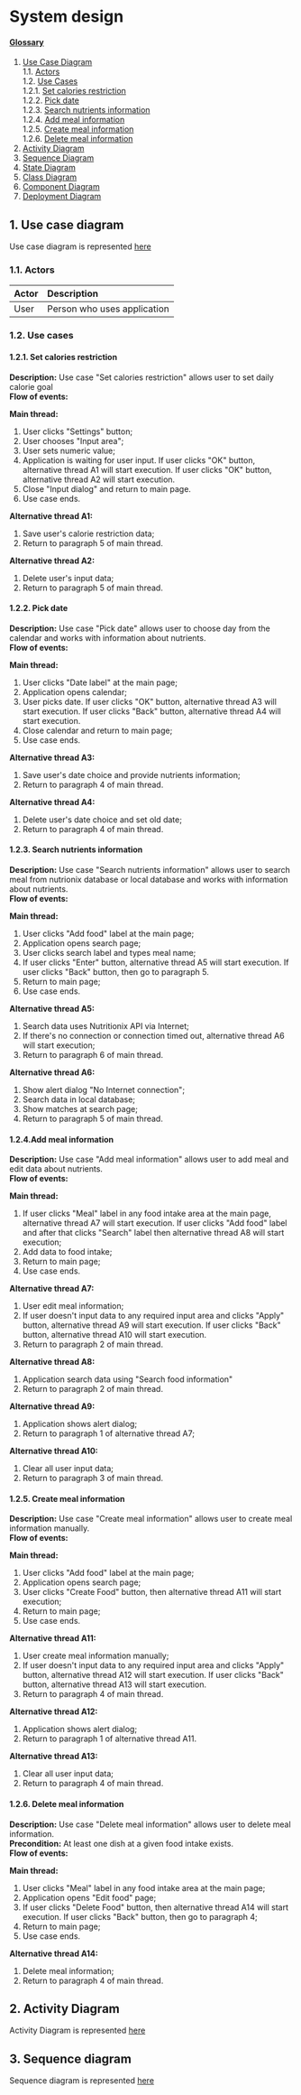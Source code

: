 # System design

#### [Glossary](Glossary.md)

1. [Use Case Diagram](#1)<br>
1.1. [Actors](#1.1)<br>
1.2. [Use Cases](#1.2)<br>
1.2.1. [Set calories restriction](#1.2.1)<br>
1.2.2. [Pick date](#1.2.2)<br>
1.2.3. [Search nutrients information](#1.2.3)<br>
1.2.4. [Add meal information](#1.2.4)<br>
1.2.5. [Create meal information](#1.2.5)<br>
1.2.6. [Delete meal information](#1.2.6)<br>
2. [Activity Diagram](#2)<br>
3. [Sequence Diagram](#3)<br>
4. [State Diagram](#4)<br>
5. [Class Diagram](#5)<br>
6. [Component Diagram](#6)<br>
7. [Deployment Diagram](#7)<br>

## 1\. Use case diagram <a name = "1"></a>
Use case diagram is represented [here](Use%20Case/Use%20Case.png)
### 1.1\. Actors <a name = "1.1"> </a>

| Actor | Description|
|:--|:--|
| User | Person who uses application

### 1.2\. Use cases <a name = "1.2"> </a>
#### 1.2.1\. Set calories restriction <a name = "1.2.1"> </a>
**Description:** Use case "Set calories restriction" allows user to set daily calorie goal<br>
**Flow of events:**

**Main thread:**
1. User clicks "Settings" button;
2. User chooses "Input area";
3. User sets numeric value;
4. Application is waiting for user input. If user clicks "OK" button, alternative thread A1 will start execution. If user clicks "OK" button, alternative thread A2 will start execution.
5. Close "Input dialog" and return to main page.
6. Use case ends.

**Alternative thread A1:**
1. Save user's calorie restriction data;
2. Return to paragraph 5 of main thread.

**Alternative thread A2:**
1. Delete user's input data;
2. Return to paragraph 5 of main thread. 
#### 1.2.2\. Pick date <a name = "1.2.2"> </a>
**Description:** Use case "Pick date" allows user to choose day from the calendar and works with information about nutrients.<br>
**Flow of events:**

**Main thread:**
1. User clicks "Date label" at the main page;
2. Application opens calendar;
3. User picks date. If user clicks "OK" button, alternative thread A3 will start execution. If user clicks "Back" button, alternative thread A4 will start execution.
4. Close calendar and return to main page;
5. Use case ends.

**Alternative thread A3:**
1. Save user's date choice and provide nutrients information;
2. Return to paragraph 4 of main thread.

**Alternative thread A4:**
1. Delete user's date choice and set old date;
2. Return to paragraph 4 of main thread. 

#### 1.2.3\. Search nutrients information <a name = "1.2.3"> </a>
**Description:** Use case "Search nutrients information" allows user to search meal from nutrionix database or local database and works with information about nutrients.<br>
**Flow of events:**

**Main thread:**
1. User clicks "Add food" label at the main page;
2. Application opens search page;
3. User clicks search label and types meal name;
4. If user clicks "Enter" button, alternative thread A5 will start execution. If user clicks "Back" button, then go to paragraph 5.
5. Return to main page;
6. Use case ends.

**Alternative thread A5:**
1. Search data uses Nutritionix API via Internet;
2.  If there's no connection or connection timed out, alternative thread A6 will start execution;
3. Return to paragraph 6 of main thread.

**Alternative thread A6:**
1. Show alert dialog "No Internet connection";
2. Search data in local database;
3. Show matches at search page;
4. Return to paragraph 5 of main thread.
#### 1.2.4\.Add meal information <a name = "1.2.4"> </a>
**Description:** Use case "Add meal information" allows user to add meal and edit data about nutrients.<br>
**Flow of events:**

**Main thread:**
1. If user clicks "Meal" label in any food intake area at the main page, alternative thread A7 will start execution. If user clicks "Add food" label and after that clicks "Search" label then alternative thread A8 will start execution;
2. Add data to food intake;
3. Return to main page;
4. Use case ends.

**Alternative thread A7:**
1. User edit meal information;
2. If user doesn't input data to any required input area and clicks "Apply" button, alternative thread A9 will start execution. If user clicks "Back" button, alternative thread A10 will start execution.
3. Return to paragraph 2 of main thread.

**Alternative thread A8:**
1. Application search data using "Search food information"
2. Return to paragraph 2 of main thread.

**Alternative thread A9:**
1. Application shows alert dialog;
2. Return to paragraph 1 of alternative thread A7;
 
**Alternative thread A10:**
1. Clear all user input data;
2. Return to paragraph 3 of main thread. 
#### 1.2.5\. Create meal information <a name = "1.2.5"> </a>
**Description:** Use case "Create meal information" allows user to create meal information manually.<br>
**Flow of events:**

**Main thread:**
1. User clicks "Add food" label at the main page;
2. Application opens search page;
3. User clicks "Create Food" button, then alternative thread A11 will start execution;
4. Return to main page;
5. Use case ends.

**Alternative thread A11:**
1. User create meal information manually;
2. If user doesn't input data to any required input area and clicks "Apply" button, alternative thread A12 will start execution. If user clicks "Back" button, alternative thread A13 will start execution.
3. Return to paragraph 4 of main thread.

**Alternative thread A12:**
1. Application shows alert dialog;
2. Return to paragraph 1 of alternative thread A11.

**Alternative thread A13:**
1. Clear all user input data;
2. Return to paragraph 4 of main thread. 
#### 1.2.6\. Delete meal information <a name = "1.2.6"> </a>
**Description:** Use case "Delete meal information" allows user to delete meal information.<br>
**Precondition:** At least one dish at a given food intake exists.<br>
**Flow of events:**

**Main thread:**
1. User clicks "Meal" label in any food intake area at the main page;
2. Application opens "Edit food" page;
3. If user clicks "Delete Food" button, then alternative thread A14 will start execution.  If user clicks "Back" button, then go to paragraph 4;
4. Return to main page;
5. Use case ends.

**Alternative thread A14:**
1. Delete meal information;
2. Return to paragraph 4 of main thread.

##  2\. Activity Diagram <a name = "2"></a>
Activity Diagram is represented [here](Activity%20diagram/Activity.md)

## 3\. Sequence diagram <a name = "3"></a>
Sequence diagram is represented [here](Sequence%20diagram/Sequence.md)